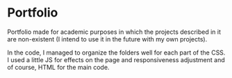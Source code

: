 # Portfolio

Portfolio made for academic purposes in which the projects described in it are non-existent (I intend to use it in the future with my own projects). 

In the code, I managed to organize the folders well for each part of the CSS. I used a little JS for effects on the page and responsiveness adjustment and of course, HTML for the main code.
